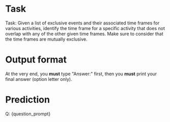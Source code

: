 # Task
Task: Given a list of exclusive events and their associated time frames for various activities, identify the time frame for a specific activity that does not overlap with any of the other given time frames. Make sure to consider that the time frames are mutually exclusive.

# Output format
At the very end, you **must** type "Answer:" first, then you **must** print your final answer (option letter only).

# Prediction
Q: {question_prompt}